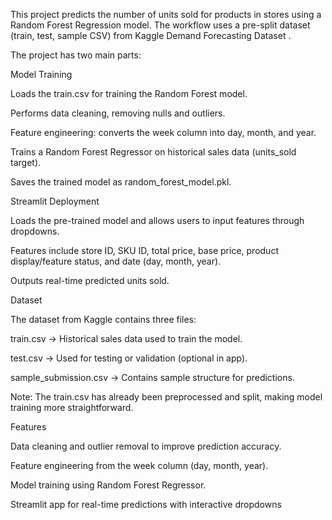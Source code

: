 This project predicts the number of units sold for products in stores using a Random Forest Regression model. The workflow uses a pre-split dataset (train, test, sample CSV) from Kaggle Demand Forecasting Dataset
.

The project has two main parts:

Model Training

Loads the train.csv for training the Random Forest model.

Performs data cleaning, removing nulls and outliers.

Feature engineering: converts the week column into day, month, and year.

Trains a Random Forest Regressor on historical sales data (units_sold target).

Saves the trained model as random_forest_model.pkl.

Streamlit Deployment

Loads the pre-trained model and allows users to input features through dropdowns.

Features include store ID, SKU ID, total price, base price, product display/feature status, and date (day, month, year).

Outputs real-time predicted units sold.

Dataset

The dataset from Kaggle contains three files:

train.csv → Historical sales data used to train the model.

test.csv → Used for testing or validation (optional in app).

sample_submission.csv → Contains sample structure for predictions.

Note: The train.csv has already been preprocessed and split, making model training more straightforward.

Features

Data cleaning and outlier removal to improve prediction accuracy.

Feature engineering from the week column (day, month, year).

Model training using Random Forest Regressor.

Streamlit app for real-time predictions with interactive dropdowns

